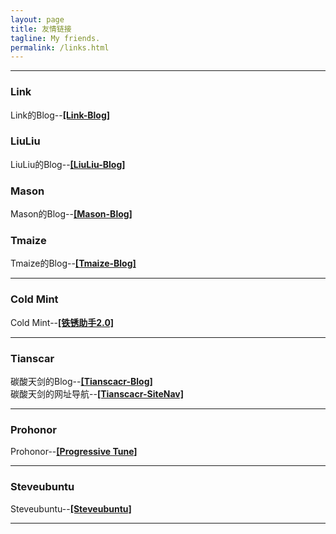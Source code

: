 ```yaml
---
layout: page
title: 友情链接
tagline: My friends.
permalink: /links.html
---
```


---
### Link
Link的Blog--[**[Link-Blog]**](https://atlinker.cn/)

### LiuLiu
LiuLiu的Blog--[**[LiuLiu-Blog]**](https://liusxs.github.io/liuliu/)

### Mason
Mason的Blog--[**[Mason-Blog]**](https://mason369.github.io/Mason_blog/)

### Tmaize
Tmaize的Blog--[**[Tmaize-Blog]**](https://blog.tmaize.net/)

---
### Cold Mint
Cold Mint--[**[铁锈助手2.0]**](https://www.coolapk.com/apk/com.coldmint.rust.pro)

---
### Tianscar
碳酸天剑的Blog--[**[Tianscacr-Blog]**](https://blog.tianscar.com)  
碳酸天剑的网址导航--[**[Tianscacr-SiteNav]**](https://sitenav.tianscar.com)

---
### Prohonor
Prohonor--[**[Progressive Tune]**](https://progressive-tune.github.io/ptr/)  

---
### Steveubuntu
Steveubuntu--[**[Steveubuntu]**](https://steveubuntu0.github.io/)

---